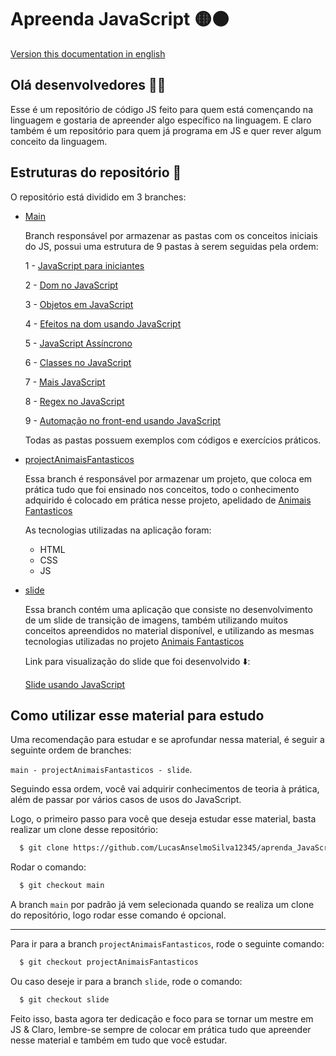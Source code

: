 # Apreenda JavaScript 🟡⚫

[Version this documentation in english](https://github.com/LucasAnselmoSilva12345/aprenda_JavaScript/blob/main/README-en.md)

## Olá desenvolvedores 🙋‍♂️

Esse é um repositório de código JS feito para quem está començando na linguagem e gostaria de apreender algo específico na linguagem. E claro também é um repositório para quem já programa em JS e quer rever algum conceito da linguagem.

## Estruturas do repositório 📂

O repositório está dividido em 3 branches:

- [Main](https://github.com/LucasAnselmoSilva12345/aprenda_JavaScript/tree/main)

  Branch responsável por armazenar as pastas com os conceitos iniciais do JS, possui uma estrutura de 9 pastas à serem seguidas pela ordem:

  1 - [JavaScript para iniciantes](https://github.com/LucasAnselmoSilva12345/aprenda_JavaScript/tree/main/javascript_iniciantes)

  2 - [Dom no JavaScript](https://github.com/LucasAnselmoSilva12345/aprenda_JavaScript/tree/main/dom_iniciantes)

  3 - [Objetos em JavaScript](https://github.com/LucasAnselmoSilva12345/aprenda_JavaScript/tree/main/objetos)

  4 - [Efeitos na dom usando JavaScript](https://github.com/LucasAnselmoSilva12345/aprenda_JavaScript/tree/main/efeitos_na_dom)

  5 - [JavaScript Assíncrono](https://github.com/LucasAnselmoSilva12345/aprenda_JavaScript/tree/main/javascript_assincrono)

  6 - [Classes no JavaScript](https://github.com/LucasAnselmoSilva12345/aprenda_JavaScript/tree/main/classes)

  7 - [Mais JavaScript](https://github.com/LucasAnselmoSilva12345/aprenda_JavaScript/tree/main/javascript_plus)

  8 - [Regex no JavaScript](https://github.com/LucasAnselmoSilva12345/aprenda_JavaScript/tree/main/regular-expression)

  9 - [Automação no front-end usando JavaScript](https://github.com/LucasAnselmoSilva12345/aprenda_JavaScript/tree/main/automacao-frontend)

  Todas as pastas possuem exemplos com códigos e exercícios práticos.

- [projectAnimaisFantasticos](https://github.com/LucasAnselmoSilva12345/aprenda_JavaScript/tree/projectAnimaisFantasticos)

  Essa branch é responsável por armazenar um projeto, que coloca em prática tudo que foi ensinado nos conceitos, todo o conhecimento adquirido é colocado em prática nesse projeto, apelidado de [Animais Fantasticos](https://projectanimaisfantasticos.aprenda-javascript.pages.dev/)

  As tecnologias utilizadas na aplicação foram:
  - HTML
  - CSS
  - JS

- [slide](https://github.com/LucasAnselmoSilva12345/aprenda_JavaScript/tree/slide)

  Essa branch contém uma aplicação que consiste no desenvolvimento de um slide de transição de imagens, também utilizando muitos conceitos apreendidos no material disponível, e utilizando as mesmas tecnologias utilizadas no projeto [Animais Fantasticos](https://projectanimaisfantasticos.aprenda-javascript.pages.dev/)

  Link para visualização do slide que foi desenvolvido ⬇️:

  [Slide usando JavaScript](https://www.dropbox.com/s/e5962hb1cma9e5m/Slide.mp4?dl=0)

## Como utilizar esse material para estudo

Uma recomendação para estudar e se aprofundar nessa material, é seguir a seguinte ordem de branches: 

`main - projectAnimaisFantasticos - slide`. 

Seguindo essa ordem, você vai adquirir conhecimentos de teoria à prática, além de passar por vários casos de usos do JavaScript.

Logo, o primeiro passo para você que deseja estudar esse material, basta realizar um clone desse repositório:

```sh
  $ git clone https://github.com/LucasAnselmoSilva12345/aprenda_JavaScript.git
```

Rodar o comando:

```sh
  $ git checkout main
```
A branch `main` por padrão já vem selecionada quando se realiza um clone do repositório, logo rodar esse comando é opcional.

---

Para ir para a branch `projectAnimaisFantasticos`, rode o seguinte comando:

```sh
  $ git checkout projectAnimaisFantasticos
```

Ou caso deseje ir para a branch `slide`, rode o comando:

```sh
  $ git checkout slide
```

Feito isso, basta agora ter dedicação e foco para se tornar um mestre em JS & Claro, lembre-se sempre de colocar em prática tudo que apreender nesse material e também em tudo que você estudar.